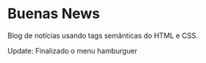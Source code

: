 # Buenas News



Blog de notícias usando tags semânticas do HTML e CSS.

Update: Finalizado o menu hamburguer